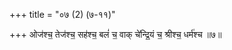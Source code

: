 +++
title = "०७ (2) (७-११)"

+++
ओज॑श्च॒ तेज॑श्च॒ सह॑श्च॒ बलं॑ च॒ वाक् चे॑न्द्रि॒यं च॒ श्रीश्च॒ धर्म॑श्च ॥७॥  
